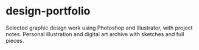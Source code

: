 # design-portfolio
Selected graphic design work using Photoshop and Illustrator, with project notes. Personal illustration and digital art archive with sketches and full pieces.
